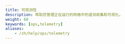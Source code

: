 ```yaml
---
title: 可观测性
description: 帮助您管理正在运行的网格中的遥测收集和可视化。
weight: 60
keywords: [ops,telemetry]
aliases:
    - /zh/help/ops/telemetry
---
```

